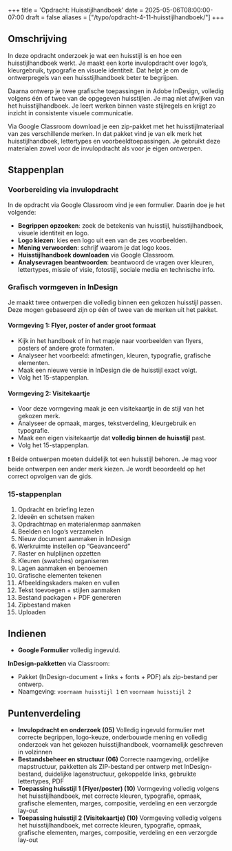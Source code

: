 +++
title = 'Opdracht: Huisstijlhandboek'
date = 2025-05-06T08:00:00-07:00
draft = false
aliases = ["/typo/opdracht-4-11-huisstijlhandboek/"]
+++

## Omschrijving

In deze opdracht onderzoek je wat een huisstijl is en hoe een huisstijlhandboek werkt. Je maakt een korte invulopdracht over logo’s, kleurgebruik, typografie en visuele identiteit. Dat helpt je om de ontwerpregels van een huisstijlhandboek beter te begrijpen. 

Daarna ontwerp je twee grafische toepassingen in Adobe InDesign, volledig volgens één of twee van de opgegeven huisstijlen. Je mag niet afwijken van het huisstijlhandboek. Je leert werken binnen vaste stijlregels en krijgt zo inzicht in consistente visuele communicatie.

Via Google Classroom download je een zip-pakket met het huisstijlmateriaal van zes verschillende merken. In dat pakket vind je van elk merk het huisstijlhandboek, lettertypes en voorbeeldtoepassingen. Je gebruikt deze materialen zowel voor de invulopdracht als voor je eigen ontwerpen.

## Stappenplan

### Voorbereiding via invulopdracht

In de opdracht via Google Classroom vind je een formulier. Daarin doe je het volgende:

- **Begrippen opzoeken**: zoek de betekenis van huisstijl, huisstijlhandboek, visuele identiteit en logo.
- **Logo kiezen**: kies een logo uit een van de zes voorbeelden.
- **Mening verwoorden**: schrijf waarom je dat logo koos.
- **Huisstijlhandboek downloaden** via Google Classroom.
- **Analysevragen beantwoorden**: beantwoord de vragen over kleuren, lettertypes, missie of visie, fotostijl, sociale media en technische info.

### Grafisch vormgeven in InDesign

Je maakt twee ontwerpen die volledig binnen een gekozen huisstijl passen. Deze mogen gebaseerd zijn op één of twee van de merken uit het pakket.

#### Vormgeving 1: **Flyer, poster of ander groot formaat**

- Kijk in het handboek of in het mapje naar voorbeelden van flyers, posters of andere grote formaten.
- Analyseer het voorbeeld: afmetingen, kleuren, typografie, grafische elementen.
- Maak een nieuwe versie in InDesign die de huisstijl exact volgt.
- Volg het 15-stappenplan.

#### Vormgeving 2: **Visitekaartje**

- Voor deze vormgeving maak je een visitekaartje in de stijl van het gekozen merk.
- Analyseer de opmaak, marges, tekstverdeling, kleurgebruik en typografie.
- Maak een eigen visitekaartje dat **volledig binnen de huisstijl** past.
- Volg het 15-stappenplan.

❗ Beide ontwerpen moeten duidelijk tot een huisstijl behoren. Je mag voor beide ontwerpen een ander merk kiezen. Je wordt beoordeeld op het correct opvolgen van de gids.

### 15-stappenplan

1. Opdracht en briefing lezen
2. Ideeën en schetsen maken
3. Opdrachtmap en materialenmap aanmaken
4. Beelden en logo’s verzamelen
5. Nieuw document aanmaken in InDesign
6. Werkruimte instellen op “Geavanceerd”
7. Raster en hulplijnen opzetten
8. Kleuren (swatches) organiseren
9. Lagen aanmaken en benoemen
10. Grafische elementen tekenen
11. Afbeeldingskaders maken en vullen
12. Tekst toevoegen + stijlen aanmaken
13. Bestand packagen + PDF genereren
14. Zipbestand maken
15. Uploaden

## Indienen

- **Google Formulier** volledig ingevuld.

**InDesign-pakketten** via Classroom:

- Pakket (InDesign-document + links + fonts + PDF) als zip-bestand per ontwerp.
- Naamgeving: `voornaam huisstijl 1` en `voornaam huisstijl 2`

## Puntenverdeling

- **Invulopdracht en onderzoek (05)** Volledig ingevuld formulier met correcte begrippen, logo-keuze, onderbouwde mening en volledig onderzoek van het gekozen huisstijlhandboek, voornamelijk geschreven in volzinnen
- **Bestandsbeheer en structuur (06)** Correcte naamgeving, ordelijke mapstructuur, pakketten als ZIP-bestand per ontwerp met InDesign-bestand, duidelijke lagenstructuur, gekoppelde links, gebruikte lettertypes, PDF
- **Toepassing huisstijl 1 (Flyer/poster) (10)** Vormgeving volledig volgens het huisstijlhandboek, met correcte kleuren, typografie, opmaak, grafische elementen, marges, compositie, verdeling en een verzorgde lay-out
- **Toepassing huisstijl 2 (Visitekaartje) (10)** Vormgeving volledig volgens het huisstijlhandboek, met correcte kleuren, typografie, opmaak, grafische elementen, marges, compositie, verdeling en een verzorgde lay-out